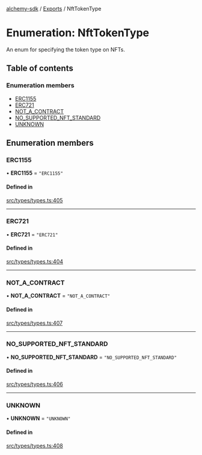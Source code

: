 [alchemy-sdk](../README.md) / [Exports](../modules.md) / NftTokenType

# Enumeration: NftTokenType

An enum for specifying the token type on NFTs.

## Table of contents

### Enumeration members

- [ERC1155](NftTokenType.md#erc1155)
- [ERC721](NftTokenType.md#erc721)
- [NOT\_A\_CONTRACT](NftTokenType.md#not_a_contract)
- [NO\_SUPPORTED\_NFT\_STANDARD](NftTokenType.md#no_supported_nft_standard)
- [UNKNOWN](NftTokenType.md#unknown)

## Enumeration members

### ERC1155

• **ERC1155** = `"ERC1155"`

#### Defined in

[src/types/types.ts:405](https://github.com/alchemyplatform/alchemy-sdk-js/blob/432c999/src/types/types.ts#L405)

___

### ERC721

• **ERC721** = `"ERC721"`

#### Defined in

[src/types/types.ts:404](https://github.com/alchemyplatform/alchemy-sdk-js/blob/432c999/src/types/types.ts#L404)

___

### NOT\_A\_CONTRACT

• **NOT\_A\_CONTRACT** = `"NOT_A_CONTRACT"`

#### Defined in

[src/types/types.ts:407](https://github.com/alchemyplatform/alchemy-sdk-js/blob/432c999/src/types/types.ts#L407)

___

### NO\_SUPPORTED\_NFT\_STANDARD

• **NO\_SUPPORTED\_NFT\_STANDARD** = `"NO_SUPPORTED_NFT_STANDARD"`

#### Defined in

[src/types/types.ts:406](https://github.com/alchemyplatform/alchemy-sdk-js/blob/432c999/src/types/types.ts#L406)

___

### UNKNOWN

• **UNKNOWN** = `"UNKNOWN"`

#### Defined in

[src/types/types.ts:408](https://github.com/alchemyplatform/alchemy-sdk-js/blob/432c999/src/types/types.ts#L408)
